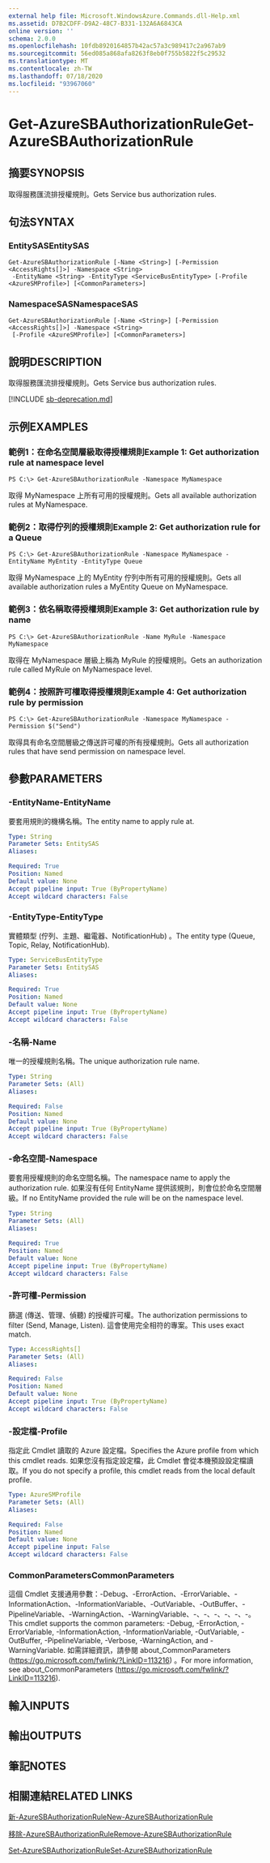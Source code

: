 ```yaml
---
external help file: Microsoft.WindowsAzure.Commands.dll-Help.xml
ms.assetid: D7B2CDFF-D9A2-48C7-B331-132A6A6843CA
online version: ''
schema: 2.0.0
ms.openlocfilehash: 10fdb8920164857b42ac57a3c989417c2a967ab9
ms.sourcegitcommit: 56ed085a868afa8263f8eb0f755b5822f5c29532
ms.translationtype: MT
ms.contentlocale: zh-TW
ms.lasthandoff: 07/18/2020
ms.locfileid: "93967060"
---
```

# <span data-ttu-id="482a9-101">Get-AzureSBAuthorizationRule</span><span class="sxs-lookup"><span data-stu-id="482a9-101">Get-AzureSBAuthorizationRule</span></span>

## <span data-ttu-id="482a9-102">摘要</span><span class="sxs-lookup"><span data-stu-id="482a9-102">SYNOPSIS</span></span>
<span data-ttu-id="482a9-103">取得服務匯流排授權規則。</span><span class="sxs-lookup"><span data-stu-id="482a9-103">Gets Service bus authorization rules.</span></span>


## <span data-ttu-id="482a9-104">句法</span><span class="sxs-lookup"><span data-stu-id="482a9-104">SYNTAX</span></span>

### <span data-ttu-id="482a9-105">EntitySAS</span><span class="sxs-lookup"><span data-stu-id="482a9-105">EntitySAS</span></span>
```
Get-AzureSBAuthorizationRule [-Name <String>] [-Permission <AccessRights[]>] -Namespace <String>
 -EntityName <String> -EntityType <ServiceBusEntityType> [-Profile <AzureSMProfile>] [<CommonParameters>]
```

### <span data-ttu-id="482a9-106">NamespaceSAS</span><span class="sxs-lookup"><span data-stu-id="482a9-106">NamespaceSAS</span></span>
```
Get-AzureSBAuthorizationRule [-Name <String>] [-Permission <AccessRights[]>] -Namespace <String>
 [-Profile <AzureSMProfile>] [<CommonParameters>]
```

## <span data-ttu-id="482a9-107">說明</span><span class="sxs-lookup"><span data-stu-id="482a9-107">DESCRIPTION</span></span>
<span data-ttu-id="482a9-108">取得服務匯流排授權規則。</span><span class="sxs-lookup"><span data-stu-id="482a9-108">Gets Service bus authorization rules.</span></span>

[!INCLUDE [sb-deprecation.md](../include/sb-deprecation.md)]

## <span data-ttu-id="482a9-109">示例</span><span class="sxs-lookup"><span data-stu-id="482a9-109">EXAMPLES</span></span>

### <span data-ttu-id="482a9-110">範例1：在命名空間層級取得授權規則</span><span class="sxs-lookup"><span data-stu-id="482a9-110">Example 1: Get authorization rule at namespace level</span></span>
```
PS C:\> Get-AzureSBAuthorizationRule -Namespace MyNamespace
```

<span data-ttu-id="482a9-111">取得 MyNamespace 上所有可用的授權規則。</span><span class="sxs-lookup"><span data-stu-id="482a9-111">Gets all available authorization rules at MyNamespace.</span></span>

### <span data-ttu-id="482a9-112">範例2：取得佇列的授權規則</span><span class="sxs-lookup"><span data-stu-id="482a9-112">Example 2: Get authorization rule for a Queue</span></span>
```
PS C:\> Get-AzureSBAuthorizationRule -Namespace MyNamespace -EntityName MyEntity -EntityType Queue
```

<span data-ttu-id="482a9-113">取得 MyNamespace 上的 MyEntity 佇列中所有可用的授權規則。</span><span class="sxs-lookup"><span data-stu-id="482a9-113">Gets all available authorization rules a MyEntity Queue on MyNamespace.</span></span>

### <span data-ttu-id="482a9-114">範例3：依名稱取得授權規則</span><span class="sxs-lookup"><span data-stu-id="482a9-114">Example 3: Get authorization rule by name</span></span>
```
PS C:\> Get-AzureSBAuthorizationRule -Name MyRule -Namespace MyNamespace
```

<span data-ttu-id="482a9-115">取得在 MyNamespace 層級上稱為 MyRule 的授權規則。</span><span class="sxs-lookup"><span data-stu-id="482a9-115">Gets an authorization rule called MyRule on MyNamespace level.</span></span>

### <span data-ttu-id="482a9-116">範例4：按照許可權取得授權規則</span><span class="sxs-lookup"><span data-stu-id="482a9-116">Example 4: Get authorization rule by permission</span></span>
```
PS C:\> Get-AzureSBAuthorizationRule -Namespace MyNamespace -Permission $("Send")
```

<span data-ttu-id="482a9-117">取得具有命名空間層級之傳送許可權的所有授權規則。</span><span class="sxs-lookup"><span data-stu-id="482a9-117">Gets all authorization rules that have send permission on namespace level.</span></span>

## <span data-ttu-id="482a9-118">參數</span><span class="sxs-lookup"><span data-stu-id="482a9-118">PARAMETERS</span></span>

### <span data-ttu-id="482a9-119">-EntityName</span><span class="sxs-lookup"><span data-stu-id="482a9-119">-EntityName</span></span>
<span data-ttu-id="482a9-120">要套用規則的機構名稱。</span><span class="sxs-lookup"><span data-stu-id="482a9-120">The entity name to apply rule at.</span></span>

```yaml
Type: String
Parameter Sets: EntitySAS
Aliases: 

Required: True
Position: Named
Default value: None
Accept pipeline input: True (ByPropertyName)
Accept wildcard characters: False
```

### <span data-ttu-id="482a9-121">-EntityType</span><span class="sxs-lookup"><span data-stu-id="482a9-121">-EntityType</span></span>
<span data-ttu-id="482a9-122">實體類型 (佇列、主題、繼電器、NotificationHub) 。</span><span class="sxs-lookup"><span data-stu-id="482a9-122">The entity type (Queue, Topic, Relay, NotificationHub).</span></span>

```yaml
Type: ServiceBusEntityType
Parameter Sets: EntitySAS
Aliases: 

Required: True
Position: Named
Default value: None
Accept pipeline input: True (ByPropertyName)
Accept wildcard characters: False
```

### <span data-ttu-id="482a9-123">-名稱</span><span class="sxs-lookup"><span data-stu-id="482a9-123">-Name</span></span>
<span data-ttu-id="482a9-124">唯一的授權規則名稱。</span><span class="sxs-lookup"><span data-stu-id="482a9-124">The unique authorization rule name.</span></span>

```yaml
Type: String
Parameter Sets: (All)
Aliases: 

Required: False
Position: Named
Default value: None
Accept pipeline input: True (ByPropertyName)
Accept wildcard characters: False
```

### <span data-ttu-id="482a9-125">-命名空間</span><span class="sxs-lookup"><span data-stu-id="482a9-125">-Namespace</span></span>
<span data-ttu-id="482a9-126">要套用授權規則的命名空間名稱。</span><span class="sxs-lookup"><span data-stu-id="482a9-126">The namespace name to apply the authorization rule.</span></span>
<span data-ttu-id="482a9-127">如果沒有任何 EntityName 提供該規則，則會位於命名空間層級。</span><span class="sxs-lookup"><span data-stu-id="482a9-127">If no EntityName provided the rule will be on the namespace level.</span></span>

```yaml
Type: String
Parameter Sets: (All)
Aliases: 

Required: True
Position: Named
Default value: None
Accept pipeline input: True (ByPropertyName)
Accept wildcard characters: False
```

### <span data-ttu-id="482a9-128">-許可權</span><span class="sxs-lookup"><span data-stu-id="482a9-128">-Permission</span></span>
<span data-ttu-id="482a9-129">篩選 (傳送、管理、偵聽) 的授權許可權。</span><span class="sxs-lookup"><span data-stu-id="482a9-129">The authorization permissions to filter (Send, Manage, Listen).</span></span>
<span data-ttu-id="482a9-130">這會使用完全相符的專案。</span><span class="sxs-lookup"><span data-stu-id="482a9-130">This uses exact match.</span></span>

```yaml
Type: AccessRights[]
Parameter Sets: (All)
Aliases: 

Required: False
Position: Named
Default value: None
Accept pipeline input: True (ByPropertyName)
Accept wildcard characters: False
```

### <span data-ttu-id="482a9-131">-設定檔</span><span class="sxs-lookup"><span data-stu-id="482a9-131">-Profile</span></span>
<span data-ttu-id="482a9-132">指定此 Cmdlet 讀取的 Azure 設定檔。</span><span class="sxs-lookup"><span data-stu-id="482a9-132">Specifies the Azure profile from which this cmdlet reads.</span></span>
<span data-ttu-id="482a9-133">如果您沒有指定設定檔，此 Cmdlet 會從本機預設設定檔讀取。</span><span class="sxs-lookup"><span data-stu-id="482a9-133">If you do not specify a profile, this cmdlet reads from the local default profile.</span></span>

```yaml
Type: AzureSMProfile
Parameter Sets: (All)
Aliases: 

Required: False
Position: Named
Default value: None
Accept pipeline input: False
Accept wildcard characters: False
```

### <span data-ttu-id="482a9-134">CommonParameters</span><span class="sxs-lookup"><span data-stu-id="482a9-134">CommonParameters</span></span>
<span data-ttu-id="482a9-135">這個 Cmdlet 支援通用參數：-Debug、-ErrorAction、-ErrorVariable、-InformationAction、-InformationVariable、-OutVariable、-OutBuffer、-PipelineVariable、-WarningAction、-WarningVariable、-、-、-、-、-、-。</span><span class="sxs-lookup"><span data-stu-id="482a9-135">This cmdlet supports the common parameters: -Debug, -ErrorAction, -ErrorVariable, -InformationAction, -InformationVariable, -OutVariable, -OutBuffer, -PipelineVariable, -Verbose, -WarningAction, and -WarningVariable.</span></span> <span data-ttu-id="482a9-136">如需詳細資訊，請參閱 about_CommonParameters (https://go.microsoft.com/fwlink/?LinkID=113216) 。</span><span class="sxs-lookup"><span data-stu-id="482a9-136">For more information, see about_CommonParameters (https://go.microsoft.com/fwlink/?LinkID=113216).</span></span>

## <span data-ttu-id="482a9-137">輸入</span><span class="sxs-lookup"><span data-stu-id="482a9-137">INPUTS</span></span>

## <span data-ttu-id="482a9-138">輸出</span><span class="sxs-lookup"><span data-stu-id="482a9-138">OUTPUTS</span></span>

## <span data-ttu-id="482a9-139">筆記</span><span class="sxs-lookup"><span data-stu-id="482a9-139">NOTES</span></span>

## <span data-ttu-id="482a9-140">相關連結</span><span class="sxs-lookup"><span data-stu-id="482a9-140">RELATED LINKS</span></span>

[<span data-ttu-id="482a9-141">新-AzureSBAuthorizationRule</span><span class="sxs-lookup"><span data-stu-id="482a9-141">New-AzureSBAuthorizationRule</span></span>](./New-AzureSBAuthorizationRule.md)

[<span data-ttu-id="482a9-142">移除-AzureSBAuthorizationRule</span><span class="sxs-lookup"><span data-stu-id="482a9-142">Remove-AzureSBAuthorizationRule</span></span>](./Remove-AzureSBAuthorizationRule.md)

[<span data-ttu-id="482a9-143">Set-AzureSBAuthorizationRule</span><span class="sxs-lookup"><span data-stu-id="482a9-143">Set-AzureSBAuthorizationRule</span></span>](./Set-AzureSBAuthorizationRule.md)


